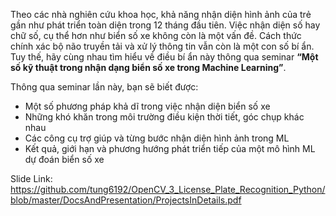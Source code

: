 Theo các nhà nghiên cứu khoa học, khả năng nhận diện hình ảnh của trẻ gần như phát triển toàn diện trong 12 tháng đầu tiên. Việc nhận diện số hay chữ số, cụ thể hơn như biển số xe không còn là một vấn đề. Cách thức chính xác bộ não truyền tải và xử lý thông tin vẫn còn là một con số bí ẩn. Tuy thế, hãy cùng nhau tìm hiểu về điều bí ẩn này thông qua seminar **“Một số kỹ thuật trong nhận dạng biển số xe trong Machine Learning”**. 

Thông qua seminar lần này, bạn sẽ biết được:
- Một số phương pháp khả dĩ trong việc nhận diện biển số xe
- Những khó khăn trong môi trường điều kiện thời tiết, góc chụp khác nhau
- Các công cụ trợ giúp và từng bước nhận diện hình ảnh trong ML
- Kết quả, giới hạn và phương hướng phát triển tiếp của một mô hình ML dự đoán biển số xe

Slide Link: https://github.com/tung6192/OpenCV_3_License_Plate_Recognition_Python/blob/master/DocsAndPresentation/ProjectsInDetails.pdf